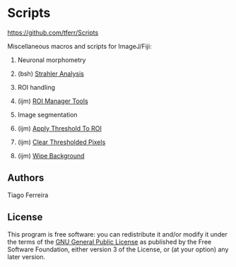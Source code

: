 Scripts
=======
https://github.com/tferr/Scripts

Miscellaneous macros and scripts for ImageJ/Fiji:

1. Neuronal morphometry
  1. (bsh) [Strahler Analysis](http://fiji.sc/Strahler_Analysis)

2. ROI handling
  1. (ijm) [ROI Manager Tools](http://imagej.net/plugins/roi-manager-tools)

3. Image segmentation
  1. (ijm) [Apply Threshold To ROI](https://raw.github.com/tferr/Scripts/master/Apply_Threshold_To_ROI.ijm)
  2. (ijm) [Clear Thresholded Pixels](https://raw.github.com/tferr/Scripts/master/Clear_Thresholded_Pixels.ijm)
  3. (ijm) [Wipe Background](https://raw.github.com/tferr/Scripts/master/Wipe_Background.ijm)


Authors
-------
Tiago Ferreira


License
-------
This program is free software: you can redistribute it and/or modify it under the terms of the [GNU General Public License](http://www.gnu.org/licenses/gpl.txt) as published by the Free Software Foundation, either version 3 of the License, or (at your option) any later version.